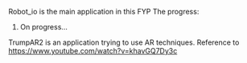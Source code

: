 Robot_io is the main application in this FYP
The progress:
  1. On progress...

TrumpAR2 is an application trying to use AR techniques.
Reference to https://www.youtube.com/watch?v=khavGQ7Dy3c

